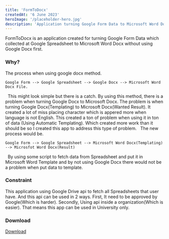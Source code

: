 ```yaml
---
title: 'FormToDocx'
createdAt: '6 June 2023'
heroImage: '/placeholder-hero.jpg'
description: 'Application turning Google Form Data to Microsoft Word Docx.'
---
```


FormToDocx is an application created for turning Google Form Data which collected at Google Spreadsheet to Microsoft Word Docx
without using Google Docx first.

### Why?

The process when using google docx method.
&nbsp;

```
Google Form --> Google Spreadsheet --> Google Docx --> Microsoft Word Docx File.
```

&nbsp;
This might look simple but there is a catch.
By using this method, there is a problem when turning Google Docx to Microsoft Docx.
The problem is when turning Google Docx(Templating) to Microsoft Docx(Wanted Result).
It created a lot of miss placing character which is appered more when language is not English.
This created a ton of problem when using it in ton of data (Using Automatic Templating).
Which created more work than it should be so I created this app to address this type of problem.
&nbsp;
The new process would be.
&nbsp;

```
Google Form --> Google Spreadsheet --> Microsoft Word Docx(Templating) --> Microsfot Word Docx(Result)
```

&nbsp;
By using some script to fetch data from Spreadsheet and put it in Microsoft Word Template and by not using
Google Docx there would not be a problem when put data to template.
&nbsp;

### Constraint

This application using Google Drive api to fetch all Spreadsheets that user have. And this api can be used in
2 ways. First, It need to be approved by Google(Which is harder). Secondly, Using api inside a organization(Which is easier).
That means this app can be used in University only.

### Download

<a href="/FormToDocx.exe" download>Download</a>
